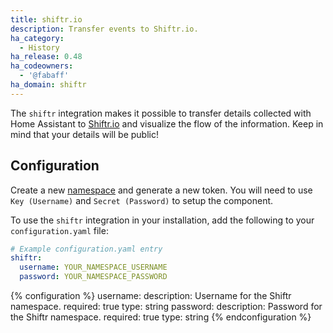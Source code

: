```yaml
---
title: shiftr.io
description: Transfer events to Shiftr.io.
ha_category:
  - History
ha_release: 0.48
ha_codeowners:
  - '@fabaff'
ha_domain: shiftr
---
```


The `shiftr` integration makes it possible to transfer details collected with Home Assistant to [Shiftr.io](https://shiftr.io) and visualize the flow of the information. Keep in mind that your details will be public!

## Configuration

Create a new [namespace](https://shiftr.io/new) and generate a new token. You will need to use `Key (Username)` and `Secret (Password)` to setup the component.

To use the `shiftr` integration in your installation, add the following to your `configuration.yaml` file:

```yaml
# Example configuration.yaml entry
shiftr:
  username: YOUR_NAMESPACE_USERNAME
  password: YOUR_NAMESPACE_PASSWORD
```

{% configuration %}
username:
  description: Username for the Shiftr namespace.
  required: true
  type: string
password:
  description: Password for the Shiftr namespace.
  required: true
  type: string
{% endconfiguration %}
